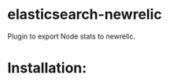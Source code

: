elasticsearch-newrelic
======================

Plugin to export Node stats to newrelic.

Installation:
=============